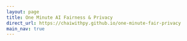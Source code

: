 ```yaml
---
layout: page
title: One Minute AI Fairness & Privacy
direct_url: https://chaiwithpy.github.io/one-minute-fair-privacy
main_nav: true
---
```

